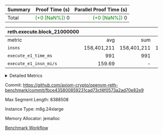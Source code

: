 | Summary | Proof Time (s) | Parallel Proof Time (s) |
|:---|---:|---:|
| Total | <span style='color: green'>(+0 [NaN%])</span> 0 | <span style='color: green'>(+0 [NaN%])</span> 0 |


| reth.execute.block_21000000 |||||
|:---|---:|---:|---:|---:|
|metric|avg|sum|max|min|
| `insns               ` |  158,401,211 |  158,401,211 |  158,401,211 |  158,401,211 |
| `execute_e1_time_ms  ` |  991 |  991 |  991 |  991 |
| `execute_e1_insn_mi/s` |  159.69 | -          |  159.69 |  159.69 |



<details>
<summary>Detailed Metrics</summary>

|  | reth-block_time_ms |
| --- |
|  | 1,086 | 

| block_number | execute_e1_time_ms |
| --- | --- |
| 21000000 | 1,072 | 

| group | block_number | insns | execute_e1_time_ms | execute_e1_insn_mi/s |
| --- | --- | --- | --- | --- |
| reth.execute.block_21000000 | 21000000 | 158,401,211 | 991 | 159.69 | 

</details>


Commit: https://github.com/axiom-crypto/openvm-reth-benchmark/commit/fbce435800859231cad73cf4f0573a2ad70e82e9

Max Segment Length: 8388508

Instance Type: m8g.24xlarge

Memory Allocator: jemalloc

[Benchmark Workflow](https://github.com/axiom-crypto/openvm-reth-benchmark/actions/runs/16510779617)
